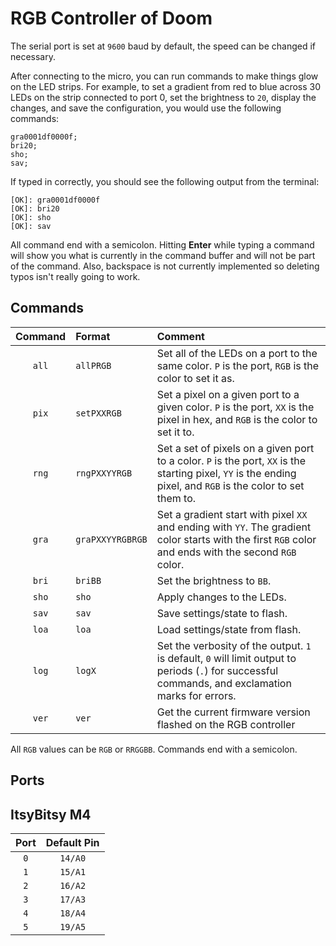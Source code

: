# RGB Controller of Doom

The serial port is set at `9600` baud by default, the speed can be changed if necessary.

After connecting to the micro, you can run commands to make things glow on the LED strips.  For example, to set a gradient from red to blue across 30 LEDs on the strip connected to port 0, set the brightness to `20`, display the changes, and save the configuration, you would use the following commands:

```
gra0001df0000f;
bri20;
sho;
sav;
```

If typed in correctly, you should see the following output from the terminal:

```
[OK]: gra0001df0000f
[OK]: bri20
[OK]: sho
[OK]: sav
```

All command end with a semicolon.  Hitting **Enter** while typing a command will show you what is currently in the command buffer and will not be part of the command.  Also, backspace is not currently implemented so deleting typos isn't really going to work.


## Commands

| Command | Format | Comment |
|:-:|:--|:--|
| `all` | `allPRGB` | Set all of the LEDs on a port to the same color. `P` is the port, `RGB` is the color to set it as. |
| `pix` | `setPXXRGB` | Set a pixel on a given port to a given color. `P` is the port, `XX` is the pixel in hex, and `RGB` is the color to set it to. |
| `rng` | `rngPXXYYRGB` | Set a set of pixels on a given port to a color. `P` is the port, `XX` is the starting pixel, `YY` is the ending pixel, and `RGB` is the color to set them to. |
| `gra` | `graPXXYYRGBRGB` | Set a gradient start with pixel `XX` and ending with `YY`.  The gradient color starts with the first `RGB` color and ends with the second `RGB` color. |
| `bri` | `briBB` | Set the brightness to `BB`. |
| `sho` | `sho` | Apply changes to the LEDs. |
| `sav` | `sav` | Save settings/state to flash. |
| `loa` | `loa` | Load settings/state from flash. |
| `log` | `logX` | Set the verbosity of the output.  `1` is default, `0` will limit output to periods (`.`) for successful commands, and exclamation marks for errors. |
| `ver` | `ver` | Get the current firmware version flashed on the RGB controller |

All `RGB` values can be `RGB` or `RRGGBB`.  Commands end with a semicolon.

## Ports

## ItsyBitsy M4

| Port | Default Pin |
|:-:|:-:|
| `0` | `14/A0` |
| `1` | `15/A1` |
| `2` | `16/A2` |
| `3` | `17/A3` |
| `4` | `18/A4` |
| `5` | `19/A5` |
